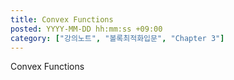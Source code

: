 ```yaml
---
title: Convex Functions
posted: YYYY-MM-DD hh:mm:ss +09:00
category: ["강의노트", "볼록최적화입문", "Chapter 3"]
---
```


Convex Functions